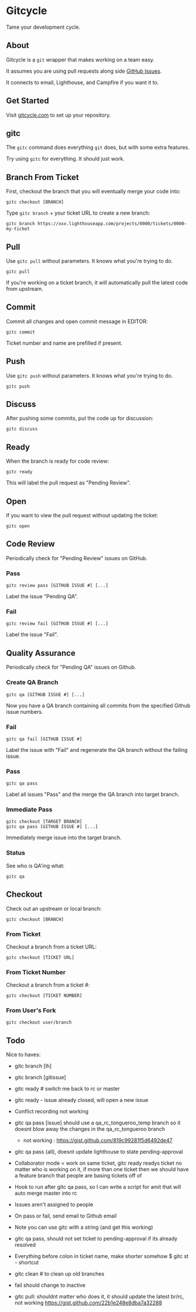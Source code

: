 Gitcycle
========

Tame your development cycle.

About
-----

Gitcycle is a `git` wrapper that makes working on a team easy.

It assumes you are using pull requests along side [GitHub Issues](https://github.com/features/projects/issues).

It connects to email, Lighthouse, and Campfire if you want it to.

Get Started
-----------

Visit [gitcycle.com](http://gitcycle.com) to set up your repository.

gitc
----

The `gitc` command does everything `git` does, but with some extra features.

Try using `gitc` for everything. It should just work.

Branch From Ticket
------------------

First, checkout the branch that you will eventually merge your code into:

	gitc checkout [BRANCH]

Type `gitc branch` + your ticket URL to create a new branch:

	gitc branch https://xxx.lighthouseapp.com/projects/0000/tickets/0000-my-ticket

Pull
----

Use `gitc pull` without parameters. It knows what you're trying to do.

	gitc pull

If you're working on a ticket branch, it will automatically pull the latest code from upstream.

Commit
------

Commit all changes and open commit message in EDITOR:

	gitc commit

Ticket number and name are prefilled if present.

Push
----

Use `gitc push` without parameters. It knows what you're trying to do.

	gitc push

Discuss
-------

After pushing some commits, put the code up for discussion:

	gitc discuss

Ready
-----

When the branch is ready for code review:

	gitc ready

This will label the pull request as "Pending Review".

Open
----

If you want to view the pull request without updating the ticket:

	gitc open

Code Review
-----------

Periodically check for "Pending Review" issues on GitHub.

### Pass

	gitc review pass [GITHUB ISSUE #] [...]

Label the issue "Pending QA".

### Fail

	gitc review fail [GITHUB ISSUE #] [...]

Label the issue "Fail".

Quality Assurance
-----------------

Periodically check for "Pending QA" issues on Github.

### Create QA Branch

	gitc qa [GITHUB ISSUE #] [...]

Now you have a QA branch containing all commits from the specified Github issue numbers.

### Fail

	gitc qa fail [GITHUB ISSUE #]

Label the issue with "Fail" and regenerate the QA branch without the failing issue.

### Pass

	gitc qa pass

Label all issues "Pass" and the merge the QA branch into target branch.

### Immediate Pass

	gitc checkout [TARGET BRANCH]
	gitc qa pass [GITHUB ISSUE #] [...]

Immediately merge issue into the target branch.

### Status

See who is QA'ing what:

	gitc qa

Checkout
--------

Check out an upstream or local branch:

	gitc checkout [BRANCH]

### From Ticket

Checkout a branch from a ticket URL:

	gitc checkout [TICKET URL]

### From Ticket Number

Checkout a branch from a ticket #:

	gitc checkout [TICKET NUMBER]

### From User's Fork

	gitc checkout user/branch

Todo
----

Nice to haves:
* gitc branch [lh]
* gitc branch [gitissue]
* gitc ready # switch me back to rc or master
* gitc ready - issue already closed, will open a new issue

* Conflict recording not working
* gitc qa pass [issue] should use a qa_rc_tongueroo_temp branch so it doesnt blow away the changes in the qa_rc_tongueroo branch
	* not working : https://gist.github.com/819c99281f5d6492de47
* gitc qa pass (all), doesnt update lighthouse to state pending-approval 
* Collaborator mode = work on same ticket, gitc ready readys ticket no matter who is working on it, if more than one ticket then we should have a feature branch that people are basing tickets off of
* Hook to run after gitc qa pass, so I can write a script for amit that will auto merge master into rc
* Issues aren't assigned to people
* On pass or fail, send email to Github email
* Note you can use gitc with a string (and get this working)
* gitc qa pass, should not set ticket to pending-approval if its already resolved
* Everything before colon in ticket name, make shorter somehow
$ gitc st - shortcut
* gitc clean # to clean up old branches
* fail should change to inactive
* gitc pull: shouldnt matter who does it, it should update the latest br/rc, not working https://gist.github.com/22b1e248e8dba7a32288
